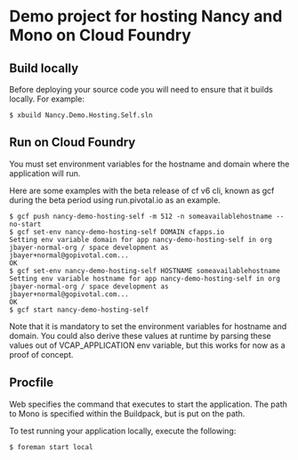 Demo project for hosting Nancy and Mono on Cloud Foundry
=================================================

Build locally
-------------
Before deploying your source code you will need to ensure that it builds locally. For example:

	$ xbuild Nancy.Demo.Hosting.Self.sln

Run on Cloud Foundry
--------------------
You must set environment variables for the hostname and domain where the application will run.

Here are some examples with the beta release of cf v6 cli, known as gcf during the beta period using run.pivotal.io as an example.

```
$ gcf push nancy-demo-hosting-self -m 512 -n someavailablehostname --no-start
$ gcf set-env nancy-demo-hosting-self DOMAIN cfapps.io
Setting env variable domain for app nancy-demo-hosting-self in org jbayer-normal-org / space development as jbayer+normal@gopivotal.com...
OK
$ gcf set-env nancy-demo-hosting-self HOSTNAME someavailablehostname
Setting env variable hostname for app nancy-demo-hosting-self in org jbayer-normal-org / space development as jbayer+normal@gopivotal.com...
OK
$ gcf start nancy-demo-hosting-self
```

Note that it is mandatory to set the environment variables for hostname and domain. You could also derive these values at runtime by parsing these values out of VCAP_APPLICATION env variable, but this works for now as a proof of concept.

Procfile
--------
Web specifies the command that executes to start the application. The path to Mono is specified within the Buildpack, but is put on the path.

To test running your application locally, execute the following:

	$ foreman start local
  
